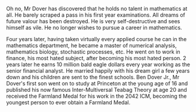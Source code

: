 Oh no, Mr Dover has discovered that he holds no talent in mathematics at all. He barely scraped a pass in his first year examinations. All dreams of future valour has been destroyed. He is very self-destructive and sees himself as vile. He no longer wishes to pursue a career in mathematics. 

Four years later, having taken virtually every applied course he can in the mathematics department, he became a master of numerical analysis, mathematics biology, stochastic processes, etc. He went on to work in finance, his most hated subject, after becoming his most hated person. 2 years later he earns 10 million bald eagle dollars every year working as the senior financial analyst. He married happily with his dream girl a few years down and his children are sent to the finest schools. Ben Dover Jr., Mr Dover's first son went on to study at Princeton at the young age of 16 and published his now famous Inter-Multiversal Teabag Theory at age 20 and received the Farmland Medal for his work in the 2042 ICM, becoming the youngest person to ever obtain a Farmland Medal.